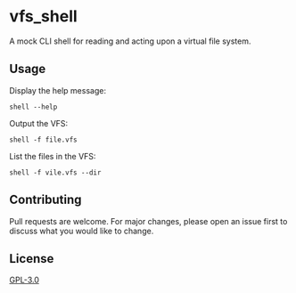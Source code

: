 # vfs_shell

A mock CLI shell for reading and acting upon a virtual file system.

## Usage

Display the help message:

```cli
shell --help
```

Output the VFS:

```cli
shell -f file.vfs
```

List the files in the VFS:

```cli
shell -f vile.vfs --dir
```

## Contributing

Pull requests are welcome. For major changes, please open an issue first
to discuss what you would like to change.

## License

[GPL-3.0](https://choosealicense.com/licenses/gpl-3.0/)
